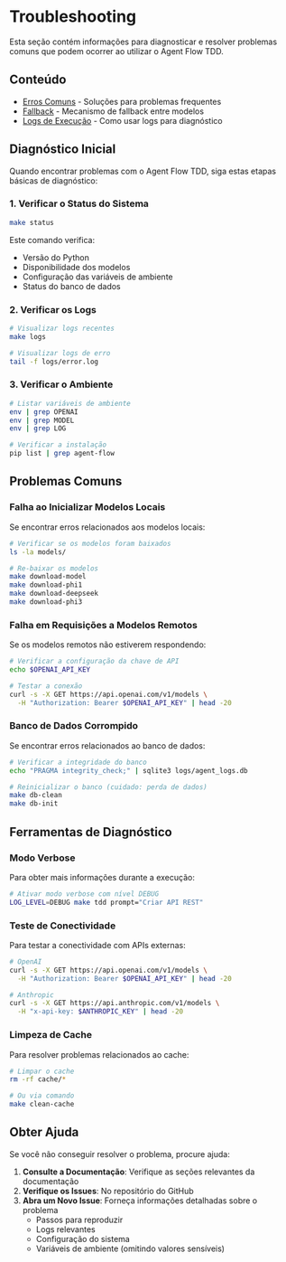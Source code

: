 # Troubleshooting

Esta seção contém informações para diagnosticar e resolver problemas comuns que podem ocorrer ao utilizar o Agent Flow TDD.

## Conteúdo

- [Erros Comuns](common-errors.md) - Soluções para problemas frequentes
- [Fallback](fallback.md) - Mecanismo de fallback entre modelos
- [Logs de Execução](execution-logs.md) - Como usar logs para diagnóstico

## Diagnóstico Inicial

Quando encontrar problemas com o Agent Flow TDD, siga estas etapas básicas de diagnóstico:

### 1. Verificar o Status do Sistema

```bash
make status
```

Este comando verifica:
- Versão do Python
- Disponibilidade dos modelos
- Configuração das variáveis de ambiente
- Status do banco de dados

### 2. Verificar os Logs

```bash
# Visualizar logs recentes
make logs

# Visualizar logs de erro
tail -f logs/error.log
```

### 3. Verificar o Ambiente

```bash
# Listar variáveis de ambiente
env | grep OPENAI
env | grep MODEL
env | grep LOG

# Verificar a instalação
pip list | grep agent-flow
```

## Problemas Comuns

### Falha ao Inicializar Modelos Locais

Se encontrar erros relacionados aos modelos locais:

```bash
# Verificar se os modelos foram baixados
ls -la models/

# Re-baixar os modelos
make download-model
make download-phi1
make download-deepseek
make download-phi3
```

### Falha em Requisições a Modelos Remotos

Se os modelos remotos não estiverem respondendo:

```bash
# Verificar a configuração da chave de API
echo $OPENAI_API_KEY

# Testar a conexão
curl -s -X GET https://api.openai.com/v1/models \
  -H "Authorization: Bearer $OPENAI_API_KEY" | head -20
```

### Banco de Dados Corrompido

Se encontrar erros relacionados ao banco de dados:

```bash
# Verificar a integridade do banco
echo "PRAGMA integrity_check;" | sqlite3 logs/agent_logs.db

# Reinicializar o banco (cuidado: perda de dados)
make db-clean
make db-init
```

## Ferramentas de Diagnóstico

### Modo Verbose

Para obter mais informações durante a execução:

```bash
# Ativar modo verbose com nível DEBUG
LOG_LEVEL=DEBUG make tdd prompt="Criar API REST"
```

### Teste de Conectividade

Para testar a conectividade com APIs externas:

```bash
# OpenAI
curl -s -X GET https://api.openai.com/v1/models \
  -H "Authorization: Bearer $OPENAI_API_KEY" | head -20

# Anthropic
curl -s -X GET https://api.anthropic.com/v1/models \
  -H "x-api-key: $ANTHROPIC_KEY" | head -20
```

### Limpeza de Cache

Para resolver problemas relacionados ao cache:

```bash
# Limpar o cache
rm -rf cache/*

# Ou via comando
make clean-cache
```

## Obter Ajuda

Se você não conseguir resolver o problema, procure ajuda:

1. **Consulte a Documentação**: Verifique as seções relevantes da documentação
2. **Verifique os Issues**: No repositório do GitHub
3. **Abra um Novo Issue**: Forneça informações detalhadas sobre o problema
   - Passos para reproduzir
   - Logs relevantes
   - Configuração do sistema
   - Variáveis de ambiente (omitindo valores sensíveis) 